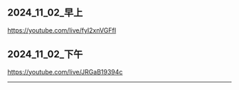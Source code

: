 ## 2024_11_02_早上

https://youtube.com/live/fyI2xnVGFfI

## 2024_11_02_下午

https://youtube.com/live/JRGaB19394c

---